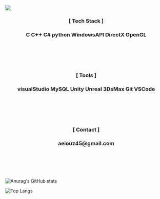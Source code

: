 
<!--
**limboboat/limboboat** is a ✨ _special_ ✨ repository because its `README.md` (this file) appears on your GitHub profile.

Here are some ideas to get you started:

- 🔭 I’m currently working on ...
- 🌱 I’m currently learning ...
- 👯 I’m looking to collaborate on ...
- 🤔 I’m looking for help with ...
- 💬 Ask me about ...
- 📫 How to reach me: ...
- 😄 Pronouns: ...
- ⚡ Fun fact: ...
-->

<img src="https://capsule-render.vercel.app/api?type=waving&color=_hexcode&height=300&section=header&text=LimBoBoat%20&fontSize=60&desc=Hello%20limBoBoat%20world!&&fontAlignY=40&descAlignY=50" />


<h3 align="center">[ Tech Stack ]</h3>
<h3 align="center">C   C++   C#   python   WindowsAPI   DirectX   OpenGL</h3>
<br>
<br>
<br>
<br>

<h3 align="center">[ Tools ]</h3>
<h3 align="center">visualStudio   MySQL   Unity   Unreal   3DsMax   Git   VSCode</h3>
<br>
<br>
<br>
<br>

<h3 align="center">[ Contact ]</h3>
<h3 align="center">aeiouz45@gmail.com</h3>
<br>
<br>
<br>
<br>

![Anurag's GitHub stats](https://github-readme-stats.vercel.app/api?username=limboboat&show_icons=true&theme=graywhite)
<br>

![Top Langs](https://github-readme-stats.vercel.app/api/top-langs/?username=limboboat)
